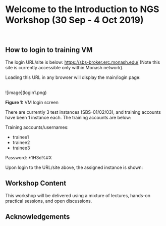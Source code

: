 # Welcome to the Introduction to NGS Workshop (30 Sep - 4 Oct 2019)
<br>

## How to login to training VM

The login URL/site is below:
https://sbs-broker.erc.monash.edu/
(Note this site is currently accessible only within Monash network).

Loading this URL in any browser will display the main/login page:

<br>
![image](login1.png)

**Figure 1:** VM login screen

There are currently 3 test instances (SBS-01/02/03), and training accounts
have been 1 instance each. The training accounts are below:

Training accounts/usernames:
* trainee1
* trainee2
* trainee3

Password: *1H3d%#X

Upon login to the URL/site above, the assigned instance is shown:

## Workshop Content


This workshop will be delivered using a mixture of lectures, hands-on practical sessions, and open discussions.

## Acknowledgements

